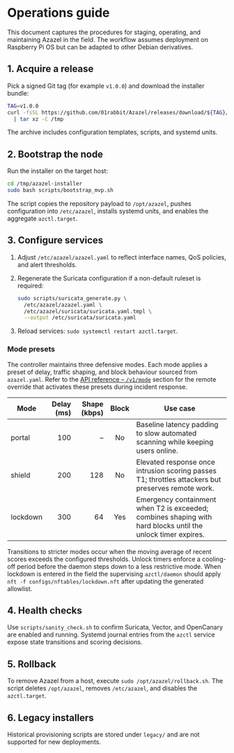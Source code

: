# Operations guide

This document captures the procedures for staging, operating, and maintaining
Azazel in the field. The workflow assumes deployment on Raspberry Pi OS but can
be adapted to other Debian derivatives.

## 1. Acquire a release

Pick a signed Git tag (for example `v1.0.0`) and download the installer bundle:

```bash
TAG=v1.0.0
curl -fsSL https://github.com/01rabbit/Azazel/releases/download/${TAG}/azazel-installer-${TAG}.tar.gz \
  | tar xz -C /tmp
```

The archive includes configuration templates, scripts, and systemd units.

## 2. Bootstrap the node

Run the installer on the target host:

```bash
cd /tmp/azazel-installer
sudo bash scripts/bootstrap_mvp.sh
```

The script copies the repository payload to `/opt/azazel`, pushes configuration
into `/etc/azazel`, installs systemd units, and enables the aggregate
`azctl.target`.

## 3. Configure services

1. Adjust `/etc/azazel/azazel.yaml` to reflect interface names, QoS policies, and
   alert thresholds.
2. Regenerate the Suricata configuration if a non-default ruleset is required:

   ```bash
   sudo scripts/suricata_generate.py \
     /etc/azazel/azazel.yaml \
     /etc/azazel/suricata/suricata.yaml.tmpl \
     --output /etc/suricata/suricata.yaml
   ```
3. Reload services: `sudo systemctl restart azctl.target`.

### Mode presets

The controller maintains three defensive modes. Each mode applies a preset of
delay, traffic shaping, and block behaviour sourced from `azazel.yaml`. Refer to
the [API reference – `/v1/mode`](API_REFERENCE.md#post-v1mode) section for the
remote override that activates these presets during incident response.

| Mode     | Delay (ms) | Shape (kbps) | Block | Use case |
|----------|-----------:|-------------:|:-----:|----------|
| portal   | 100        | –            |  No   | Baseline latency padding to slow automated scanning while keeping users online. |
| shield   | 200        | 128          |  No   | Elevated response once intrusion scoring passes T1; throttles attackers but preserves remote work. |
| lockdown | 300        | 64           | Yes   | Emergency containment when T2 is exceeded; combines shaping with hard blocks until the unlock timer expires. |

Transitions to stricter modes occur when the moving average of recent scores
exceeds the configured thresholds. Unlock timers enforce a cooling-off period
before the daemon steps down to a less restrictive mode. When lockdown is
entered in the field the supervising `azctl/daemon` should apply
`nft -f configs/nftables/lockdown.nft` after updating the generated allowlist.

## 4. Health checks

Use `scripts/sanity_check.sh` to confirm Suricata, Vector, and OpenCanary are
enabled and running. Systemd journal entries from the `azctl` service expose
state transitions and scoring decisions.

## 5. Rollback

To remove Azazel from a host, execute `sudo /opt/azazel/rollback.sh`. The script
deletes `/opt/azazel`, removes `/etc/azazel`, and disables the `azctl.target`.

## 6. Legacy installers

Historical provisioning scripts are stored under `legacy/` and are not supported
for new deployments.

